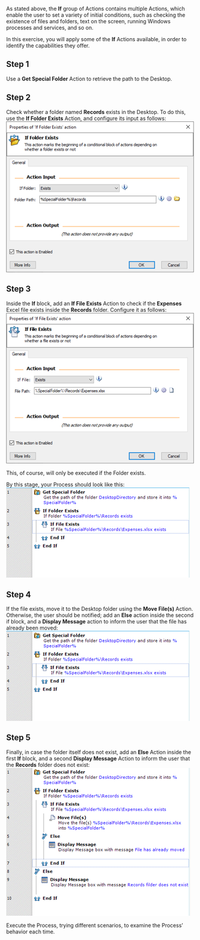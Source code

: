 As stated above, the **If** group of Actions contains multiple Actions, which enable the user to set a variety of initial conditions, such as checking the existence of files and folders, text on the screen, running Windows processes and services, and so on.

In this exercise, you will apply some of the **If** Actions available, in order to identify the capabilities they offer.
## Step 1
Use a **Get Special Folder** Action to retrieve the path to the Desktop.
## Step 2
Check whether a folder named **Records** exists in the Desktop. To do this, use the **If Folder Exists** Action, and configure its input as follows:
    ![If records folder exists](..\media\if-records-folder-exists.png)

## Step 3
Inside the **If** block, add an **If File Exists** Action to check if the **Expenses** Excel file exists inside the **Records** folder. Configure it as follows:
    ![If expenses file exists](..\media\if-expenses-file-exists.png)

This, of course, will only be executed if the Folder exists.

By this stage, your Process should look like this:
    ![Initial process structure](..\media\initial-process-structure.png)

## Step 4
If the file exists, move it to the Desktop folder using the **Move File(s)** Action. Otherwise, the user should be notified; add an **Else** action inside the second if block, and a **Display Message** action to inform the user that the file has already been moved:
    ![Initial process structure](..\media\initial-process-structure.png)

## Step 5
Finally, in case the folder itself does not exist, add an **Else** Action inside the first **If** block, and a second **Display Message** Action to inform the user that the **Records** folder does not exist:
    ![Outside else display message](..\media\outside-else-display-message.png)
    
Execute the Process, trying different scenarios, to examine the Process’ behavior each time. 
